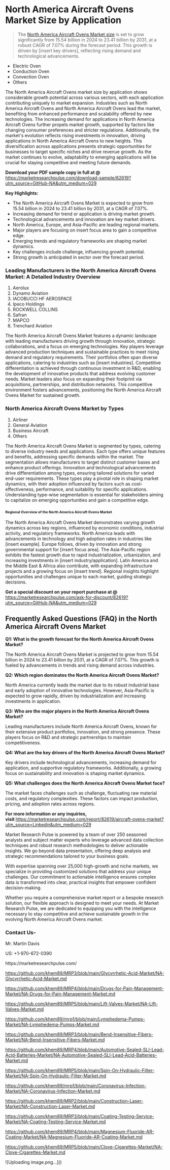 <h1>North America Aircraft Ovens Market&nbsp;Size by Application</h1><blockquote><p>The <a href="https://marketresearchpulse.com/download-sample/82619?utm_source=GitHub-NA&amp;utm_medium=029">North America Aircraft Ovens Market size</a> is set to grow significantly from 15.54 billion in 2024 to 23.41 billion by 2031, at a robust CAGR of 7.07% during the forecast period. This growth is driven by [insert key drivers], reflecting rising demand and technological advancements.</p></blockquote><ul><li>Electric Oven<li> Conduction Oven<li> Convection Oven<li> Others</li></ul><p>The North America Aircraft Ovens market size by application shows considerable growth potential across various sectors, with each application contributing uniquely to market expansion. Industries such as North America Aircraft Ovens and North America Aircraft Ovens lead the market, benefiting from enhanced performance and scalability offered by new technologies. The increasing demand for applications in North America Aircraft Ovens further propels market growth, supported by factors like changing consumer preferences and stricter regulations. Additionally, the market's evolution reflects rising investments in innovation, driving applications in North America Aircraft Ovens to new heights. This diversification across applications presents strategic opportunities for businesses to target specific niches and drive revenue growth. As the market continues to evolve, adaptability to emerging applications will be crucial for staying competitive and meeting future demands.</p><p><strong>Download your PDF sample copy in full at @ </strong><a href="https://marketresearchpulse.com/download-sample/82619?utm_source=GitHub-NA&amp;utm_medium=029">https://marketresearchpulse.com/download-sample/82619?utm_source=GitHub-NA&amp;utm_medium=029</a></p><p><strong>Key Highlights: </strong></p><ul><li>The North America Aircraft Ovens Market is expected to grow from 15.54 billion in 2024 to 23.41 billion by 2031, at a CAGR of 7.07%.</li><li>Increasing demand for trend or application is driving market growth.</li><li>Technological advancements and innovation are key market drivers.</li><li>North America, Europe, and Asia-Pacific are leading regional markets.</li><li>Major players are focusing on insert focus area to gain a competitive edge.</li><li>Emerging trends and regulatory frameworks are shaping market dynamics.</li><li>Key challenges include challenge, influencing growth potential.</li><li>Strong growth is anticipated in sector over the forecast period.</li></ul><h3>Leading Manufacturers in the North America Aircraft Ovens Market: A Detailed Industry Overview</h3><ol><li>Aerolux</li><li>Dynamo Aviation</li><li>IACOBUCCI HF AEROSPACE</li><li>Ipeco Holdings</li><li>ROCKWELL COLLINS</li><li>Safran</li><li>MAPCO</li><li>Trenchard Aviation</li></ol><div class="flex max-w-full flex-col flex-grow"><div class="min-h-8 text-message flex w-full flex-col items-end gap-2 whitespace-normal break-words [.text-message+&amp;]:mt-5" dir="auto" data-message-author-role="assistant" data-message-id="fd8432e4-4910-450d-b182-61b7bfb0a01f" data-message-model-slug="gpt-4o"><div class="flex w-full flex-col gap-1 empty:hidden first:pt-[3px]"><div class="markdown prose w-full break-words dark:prose-invert light"><p>The North America Aircraft Ovens Market features a dynamic landscape with leading manufacturers driving growth through innovation, strategic collaborations, and a focus on emerging technologies. Key players leverage advanced production techniques and sustainable practices to meet rising demand and regulatory requirements. Their portfolios often span diverse applications, catering to industries such as [insert industries]. Competitive differentiation is achieved through continuous investment in R&amp;D, enabling the development of innovative products that address evolving customer needs. Market leaders also focus on expanding their footprint via acquisitions, partnerships, and distribution networks. This competitive environment fosters advancements, positioning the North America Aircraft Ovens Market for sustained growth.</p></div></div></div></div><h3>North America Aircraft Ovens Market by Types</h3><ol><li>Airliner<li> General Aviation<li> Business Aircraft<li> Others</li></ol><div class="flex max-w-full flex-col flex-grow"><div class="min-h-8 text-message flex w-full flex-col items-end gap-2 whitespace-normal break-words [.text-message+&amp;]:mt-5" dir="auto" data-message-author-role="assistant" data-message-id="084470be-0bb7-4664-bddf-5156b4f41249" data-message-model-slug="gpt-4o-mini"><div class="flex w-full flex-col gap-1 empty:hidden first:pt-[3px]"><div class="markdown prose w-full break-words dark:prose-invert light"><p>The North America Aircraft Ovens Market is segmented by types, catering to diverse industry needs and applications. Each type offers unique features and benefits, addressing specific demands within the market. The segmentation allows manufacturers to target distinct customer bases and enhance product offerings. Innovation and technological advancements drive differentiation among types, ensuring tailored solutions for varied end-user requirements. These types play a pivotal role in shaping market dynamics, with their adoption influenced by factors such as cost-effectiveness, performance, and suitability for specific applications. Understanding type-wise segmentation is essential for stakeholders aiming to capitalize on emerging opportunities and gain a competitive edge.</p></div></div></div></div><h3><span style="font-size: 11px;">Regional Overview of the North America Aircraft Ovens Market</span></h3><div class="flex max-w-full flex-col flex-grow"><div class="min-h-8 text-message flex w-full flex-col items-end gap-2 whitespace-normal break-words [.text-message+&amp;]:mt-5" dir="auto" data-message-author-role="assistant" data-message-id="e9038762-ce64-4e30-91c9-9bd413514231" data-message-model-slug="gpt-4o-mini"><div class="flex w-full flex-col gap-1 empty:hidden first:pt-[3px]"><div class="markdown prose w-full break-words dark:prose-invert light"><p>The North America Aircraft Ovens Market demonstrates varying growth dynamics across key regions, influenced by economic conditions, industrial activity, and regulatory frameworks. North America leads with advancements in technology and high adoption rates in industries like [insert example]. Europe follows, driven by innovation and strong governmental support for [insert focus area]. The Asia-Pacific region exhibits the fastest growth due to rapid industrialization, urbanization, and increasing investments in [insert industry/application]. Latin America and the Middle East &amp; Africa also contribute, with expanding infrastructure projects and a growing focus on [insert trend]. Regional insights highlight opportunities and challenges unique to each market, guiding strategic decisions.</p></div></div></div></div><p><strong>Get a special discount on your report purchase at @ </strong><a href="https://marketresearchpulse.com/ask-for-discount/82619?utm_source=GitHub-NA&amp;utm_medium=029">https://marketresearchpulse.com/ask-for-discount/82619?utm_source=GitHub-NA&amp;utm_medium=029</a></p><h2>Frequently Asked Questions (FAQ) in the North America Aircraft Ovens Market</h2><p><strong>Q1: What is the growth forecast for the North America Aircraft Ovens Market?</strong></p><p>The North America Aircraft Ovens Market is projected to grow from 15.54 billion in 2024 to 23.41 billion by 2031, at a CAGR of 7.07%. This growth is fueled by advancements in trends and rising demand across industries.</p><p><strong>Q2: Which region dominates the North America Aircraft Ovens Market?</strong></p><p>North America currently leads the market due to its robust industrial base and early adoption of innovative technologies. However, Asia-Pacific is expected to grow rapidly, driven by industrialization and increasing investments in application.</p><p><strong>Q3: Who are the major players in the North America Aircraft Ovens Market?</strong></p><p>Leading manufacturers include North America Aircraft Ovens, known for their extensive product portfolios, innovation, and strong presence. These players focus on R&amp;D and strategic partnerships to maintain competitiveness.</p><p><strong>Q4: What are the key drivers of the North America Aircraft Ovens Market?</strong></p><p>Key drivers include technological advancements, increasing demand for application, and supportive regulatory frameworks. Additionally, a growing focus on sustainability and innovation is shaping market dynamics.</p><p><strong>Q5: What challenges does the North America Aircraft Ovens Market face?</strong></p><p>The market faces challenges such as challenge, fluctuating raw material costs, and regulatory complexities. These factors can impact production, pricing, and adoption rates across regions.</p><p><strong>For more information or any inquiries, visit&nbsp;</strong><a href="https://marketresearchpulse.com/report/82619/aircraft-ovens-market?utm_source=Linkedin&utm_medium=029">https://marketresearchpulse.com/report/82619/aircraft-ovens-market?utm_source=Linkedin&utm_medium=029</a></p><p>Market Research Pulse is powered by a team of over 250 seasoned analysts and subject matter experts who leverage advanced data collection techniques and robust research methodologies to deliver actionable insights. We go beyond data presentation, offering deep analysis and strategic recommendations tailored to your business goals.</p><p>With expertise spanning over 25,000 high-growth and niche markets, we specialize in providing customized solutions that address your unique challenges. Our commitment to actionable intelligence ensures complex data is transformed into clear, practical insights that empower confident decision-making.</p><p>Whether you require a comprehensive market report or a bespoke research solution, our flexible approach is designed to meet your needs. At Market Research Pulse, we are dedicated to equipping you with the intelligence necessary to stay competitive and achieve sustainable growth in the evolving North America Aircraft Ovens market.</p><h3><strong>Contact Us-</strong></h3><p>Mr. Martin Davis</p><p>US: +1-970-672-0390</p><p>https://marketresearchpulse.com/</p><p><a href="https://github.com/khem89/MRP3/blob/main/Glycyrrhetic-Acid-Market/NA-Glycyrrhetic-Acid-Market.md">https://github.com/khem89/MRP3/blob/main/Glycyrrhetic-Acid-Market/NA-Glycyrrhetic-Acid-Market.md</a></p><p><a href="https://github.com/khem89/MRP4/blob/main/Drugs-for-Pain-Management-Market/NA-Drugs-for-Pain-Management-Market.md">https://github.com/khem89/MRP4/blob/main/Drugs-for-Pain-Management-Market/NA-Drugs-for-Pain-Management-Market.md</a></p><p><a href="https://github.com/khem89/MRP5/blob/main/Lift-Valves-Market/NA-Lift-Valves-Market.md">https://github.com/khem89/MRP5/blob/main/Lift-Valves-Market/NA-Lift-Valves-Market.md</a></p><p><a href="https://github.com/khem89/mrp1/blob/main/Lymphedema-Pumps-Market/NA-Lymphedema-Pumps-Market.md">https://github.com/khem89/mrp1/blob/main/Lymphedema-Pumps-Market/NA-Lymphedema-Pumps-Market.md</a></p><p><a href="https://github.com/khem89/MRP3/blob/main/Bend-Insensitive-Fibers-Market/NA-Bend-Insensitive-Fibers-Market.md">https://github.com/khem89/MRP3/blob/main/Bend-Insensitive-Fibers-Market/NA-Bend-Insensitive-Fibers-Market.md</a></p><p><a href="https://github.com/khem89/MRP4/blob/main/Automotive-Sealed-SLI-Lead-Acid-Batteries-Market/NA-Automotive-Sealed-SLI-Lead-Acid-Batteries-Market.md">https://github.com/khem89/MRP4/blob/main/Automotive-Sealed-SLI-Lead-Acid-Batteries-Market/NA-Automotive-Sealed-SLI-Lead-Acid-Batteries-Market.md</a></p><p><a href="https://github.com/khem89/MRP5/blob/main/Spin-On-Hydraulic-Filter-Market/NA-Spin-On-Hydraulic-Filter-Market.md">https://github.com/khem89/MRP5/blob/main/Spin-On-Hydraulic-Filter-Market/NA-Spin-On-Hydraulic-Filter-Market.md</a></p><p><a href="https://github.com/khem89/mrp1/blob/main/Coronavirus-Infection-Market/NA-Coronavirus-Infection-Market.md">https://github.com/khem89/mrp1/blob/main/Coronavirus-Infection-Market/NA-Coronavirus-Infection-Market.md</a></p><p><a href="https://github.com/khem89/MRP2/blob/main/Construction-Laser-Market/NA-Construction-Laser-Market.md">https://github.com/khem89/MRP2/blob/main/Construction-Laser-Market/NA-Construction-Laser-Market.md</a></p><p><a href="https://github.com/khem89/MRP3/blob/main/Coating-Testing-Service-Market/NA-Coating-Testing-Service-Market.md">https://github.com/khem89/MRP3/blob/main/Coating-Testing-Service-Market/NA-Coating-Testing-Service-Market.md</a></p><p><a href="https://github.com/khem89/MRP4/blob/main/Magnesium-Fluoride-AR-Coating-Market/NA-Magnesium-Fluoride-AR-Coating-Market.md">https://github.com/khem89/MRP4/blob/main/Magnesium-Fluoride-AR-Coating-Market/NA-Magnesium-Fluoride-AR-Coating-Market.md</a></p><p><a href="https://github.com/khem89/MRP5/blob/main/Clove-Cigarettes-Market/NA-Clove-Cigarettes-Market.md">https://github.com/khem89/MRP5/blob/main/Clove-Cigarettes-Market/NA-Clove-Cigarettes-Market.md</a></p>
![Uploading image.png…]()
